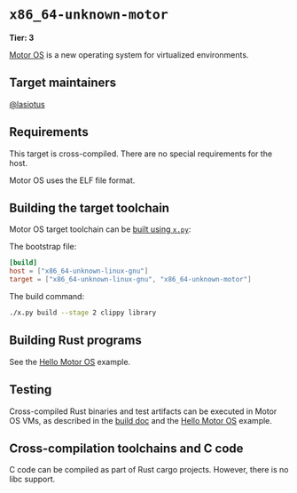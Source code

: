 # `x86_64-unknown-motor`

**Tier: 3**

[Motor OS](https://github.com/moturus/motor-os) is a new operating system
for virtualized environments.

## Target maintainers

[@lasiotus](https://github.com/lasiotus)

## Requirements

This target is cross-compiled. There are no special requirements for the host.

Motor OS uses the ELF file format.

## Building the target toolchain

Motor OS target toolchain can be
[built using `x.py`](https://rustc-dev-guide.rust-lang.org/building/how-to-build-and-run.html):

The bootstrap file:

```toml
[build]
host = ["x86_64-unknown-linux-gnu"]
target = ["x86_64-unknown-linux-gnu", "x86_64-unknown-motor"]
```

The build command:

```sh
./x.py build --stage 2 clippy library
```

## Building Rust programs

See the [Hello Motor OS](https://github.com/moturus/motor-os/blob/main/docs/recipes/hello-motor-os.md)
example.

## Testing

Cross-compiled Rust binaries and test artifacts can be executed in Motor OS VMs,
as described in the [build doc](https://github.com/moturus/motor-os/blob/main/docs/build.md)
and the
[Hello Motor OS](https://github.com/moturus/motor-os/blob/main/docs/recipes/hello-motor-os.md)
example.

## Cross-compilation toolchains and C code

C code can be compiled as part of Rust cargo projects. However, there is
no libc support.
